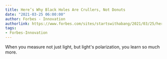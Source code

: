 ```yaml
---
title: Here’s Why Black Holes Are Crullers, Not Donuts
date: "2021-03-25 06:00:00"
author: Forbes - Innovation
authorlink: https://www.forbes.com/sites/startswithabang/2021/03/25/heres-why-black-holes-are-crullers-not-donuts/
tags:
- Forbes-Innovation
---
```

When you measure not just light, but light's polarization, you learn so much more.